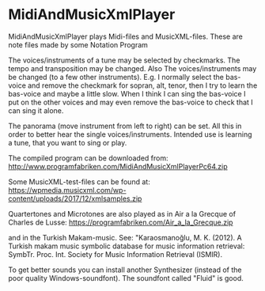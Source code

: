 # MidiAndMusicXmlPlayer
MidiAndMusicXmlPlayer plays Midi-files and MusicXML-files. These are note files made by some Notation Program

The voices/instruments of a tune may be selected by checkmarks. The tempo and transposition may be changed. Also The voices/instruments may be changed (to a few other instruments). E.g. I normally select the bas-voice and remove the checkmark for sopran, alt, tenor, then I try to learn the bas-voice and maybe a little slow. When I think I can sing the bas-voice I put on the other voices and may even remove the bas-voice to check that I can sing it alone.   

The panorama (move instrument from left to right) can be set. All this in order to better hear the single voices/instruments. Intended use is learning a tune, that you want to sing or play.

The compiled program can be downloaded from: http://www.programfabriken.com/MidiAndMusicXmlPlayerPc64.zip

Some MusicXML-test-files can be found at: https://wpmedia.musicxml.com/wp-content/uploads/2017/12/xmlsamples.zip

Quartertones and Microtones are also played as in Air a la Grecque of Charles de Lusse:
https://programfabriken.com/Air_a_la_Grecque.zip

and in the Turkish Makam-music. See: "Karaosmanoğlu, M. K. (2012). A Turkish makam music symbolic database for music information retrieval: SymbTr. Proc. Int. Society for Music Information Retrieval (ISMIR). 

To get better sounds you can install another Synthesizer (instead of the poor quality Windows-soundfont). The soundfont called "Fluid" is good.
